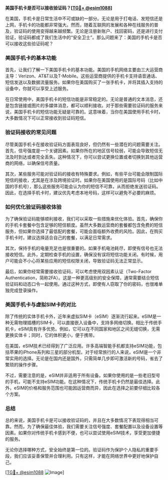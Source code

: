 **美国手机卡是否可以接收验证码？[[TG💪+ @esim1088](https://t.me/s/esim1088)]**

在美国，手机卡是日常生活中不可或缺的一部分。无论是用于打电话、发短信还是上网，手机卡的功能都非常强大。然而，随着互联网的发展和各种在线服务的普及，验证码的使用变得越来越频繁。无论是注册新账户、找回密码，还是进行支付验证，验证码都成了我们生活中的“安全卫士”。那么问题来了：美国的手机卡是否可以接收这些验证码呢？

### 美国手机卡的基本功能

首先，让我们了解一下美国手机卡的基本功能。美国的手机网络主要由三大运营商主导：Verizon、AT&T以及T-Mobile。这些运营商提供的手机卡支持语音通话、短信发送以及数据流量服务。如果你在美国购买了一张手机卡，并将其插入支持的设备中，你就可以享受上述服务。

在日常使用中，美国手机卡的短信功能是非常稳定的。无论是普通的文本消息，还是包含链接或图片的多媒体消息，都可以顺利接收。对于那些需要验证码的服务来说，美国手机卡的短信功能无疑是可靠的。这意味着，当你在美国使用手机卡时，大多数情况下可以正常接收到验证码短信。

### 验证码接收的常见问题

尽管美国手机卡在接收验证码方面表现良好，但仍然有一些潜在的问题需要关注。首先，信号强度是一个关键因素。如果你所在的地区信号较弱，可能会导致短信无法及时到达或者完全丢失。这种情况下，你可以尝试更换位置或者切换到其他运营商的网络，以确保信号质量。

其次，某些服务可能对验证码的接收有特殊要求。例如，有些平台可能会限制国际短信的接收，尤其是在涉及跨境验证时。如果你在美国使用的是国际号码（比如中国的手机号），那么这些服务可能会认为你的短信不可靠，从而拒绝发送验证码。因此，在选择手机卡时，建议优先考虑本地号码，这样可以避免不必要的麻烦。

### 如何优化验证码接收体验

为了确保验证码能够顺利接收，我们可以采取一些措施来优化体验。首先，确保你的手机卡套餐中包含足够的短信额度。虽然大多数运营商的套餐都包含免费的短信服务，但如果你选择了最低配的套餐，可能会面临额外收费的风险。因此，在购买手机卡时，建议选择适合自己的套餐，以满足日常需求。

其次，保持手机的电量充足也是很重要的。如果手机电池耗尽，即使有信号也无法接收短信。此外，定期检查手机的设置，确保没有误将短信功能关闭。有时候，用户可能会不小心将某些应用的短信权限关闭，导致验证码无法正常显示。

最后，如果你经常需要接收验证码，可以考虑使用双因素认证（Two-Factor Authentication，简称2FA）。这是一种更高级别的安全保障，通常需要结合短信验证码和动态口令一起使用。通过这种方式，即使有人窃取了你的密码，也很难单独完成登录操作。

### 美国手机卡与虚拟SIM卡的对比

除了传统的实体手机卡外，近年来虚拟SIM卡（eSIM）逐渐流行起来。eSIM是一种无需物理插槽的SIM卡，可以直接嵌入设备中，支持多网络切换。相比于传统手机卡，eSIM具有许多优势。例如，它可以在不同国家和地区之间无缝切换，无需更换实体卡；同时，它的体积更小，便于携带。

在美国，eSIM技术已经得到了广泛应用。许多高端智能手机都支持eSIM功能，包括苹果的iPhone系列和三星的部分机型。对于经常旅行的人来说，eSIM是一个非常实用的选择。无论是在国内还是国外，只需简单几步即可激活新的号码，省去了繁琐的操作步骤。

不过，需要注意的是，eSIM并非适用于所有设备。如果你使用的是一些老旧型号的手机，可能不支持eSIM功能。在这种情况下，传统手机卡仍然是最佳选择。此外，eSIM的价格和服务范围也可能因运营商而异，因此在选择之前要仔细比较各个方案。

### 总结

总的来说，美国手机卡是可以接收验证码的，并且在大多数情况下表现得相当可靠。然而，为了确保最佳体验，我们需要关注信号强度、套餐配置以及设备设置等因素。如果你对传统手机卡感到不便，也可以尝试使用eSIM技术，享受更加便捷的服务。

无论你选择哪种方式，安全始终是第一位的。验证码作为保护个人隐私的重要手段，我们应该妥善保管并合理利用。只有这样，才能在网络世界中更好地保护自己。

[[TG💪+ @esim1088](https://t.me/s/esim1088) ![Image](https://i.postimg.cc/4NQfJmqS/Snipaste-2025-05-13-00-14-12.png)]